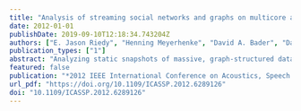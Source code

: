 ```yaml
---
title: "Analysis of streaming social networks and graphs on multicore architectures"
date: 2012-01-01
publishDate: 2019-09-10T12:18:34.743204Z
authors: ["E. Jason Riedy", "Henning Meyerhenke", "David A. Bader", "David Ediger", "Timothy G. Mattson"]
publication_types: ["1"]
abstract: "Analyzing static snapshots of massive, graph-structured data cannot keep pace with the growth of social networks, financial transactions, and other valuable data sources. We introduce a framework, STING (Spatio-Temporal Interaction Networks and Graphs), and evaluate its performance on multicore, multisocket Intel ® -based platforms. STING achieves rates of around 100 000 edge updates per second on large, dynamic graphs with a single, general data structure. We achieve speedups of up to 1000× over parallel static computation, improve monitoring a dynamic graph's connected components, and show an exact algorithm for maintaining local clustering coefficients performs better on Intel-based platforms than our earlier approximate algorithm."
featured: false
publication: "*2012 IEEE International Conference on Acoustics, Speech and Signal Processing, ICASSP 2012, Kyoto, Japan, March 25-30, 2012*"
url_pdf: "https://doi.org/10.1109/ICASSP.2012.6289126"
doi: "10.1109/ICASSP.2012.6289126"
---
```


